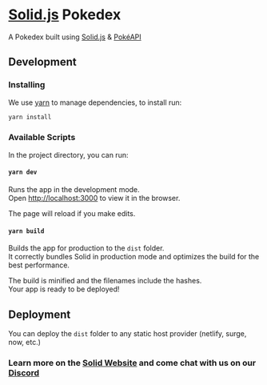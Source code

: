 # [Solid.js](https://solidjs.com) Pokedex

A Pokedex built using [Solid.js](https://solidjs.com) & [PokéAPI](https://pokeapi.co/)

## Development

### Installing

We use [yarn](https://classic.yarnpkg.com/) to manage dependencies, to install run:

```bash
yarn install
```

### Available Scripts

In the project directory, you can run:

#### `yarn dev`

Runs the app in the development mode.\
Open [http://localhost:3000](http://localhost:3000) to view it in the browser.

The page will reload if you make edits.

#### `yarn build`

Builds the app for production to the `dist` folder.\
It correctly bundles Solid in production mode and optimizes the build for the best performance.

The build is minified and the filenames include the hashes.\
Your app is ready to be deployed!

## Deployment

You can deploy the `dist` folder to any static host provider (netlify, surge, now, etc.)

### Learn more on the [Solid Website](https://solidjs.com) and come chat with us on our [Discord](https://discord.com/invite/solidjs)
